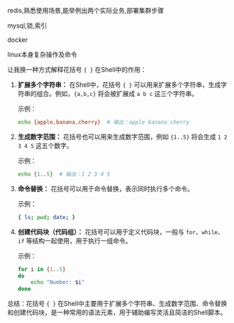 redis,熟悉使用场景,能举例出两个实际业务,部署集群步骤

mysql,锁,索引

docker

linux本身复杂操作及命令

让我换一种方式解释花括号 `{ }` 在Shell中的作用：

1. **扩展多个字符串：** 在Shell中，花括号 `{ }` 可以用来扩展多个字符串，生成字符串的组合。例如，`{a,b,c}` 将会被扩展成 `a b c` 这三个字符串。
    
    示例：
    
    ```bash
    echo {apple,banana,cherry}  # 输出：apple banana cherry
    ```
    
2. **生成数字范围：** 花括号也可以用来生成数字范围，例如 `{1..5}` 将会生成 `1 2 3 4 5` 这五个数字。
    
    示例：
    
    ```bash
    echo {1..5}  # 输出：1 2 3 4 5
    ```
    
3. **命令替换：** 花括号可以用于命令替换，表示同时执行多个命令。
    
    示例：
    
    ```bash
    { ls; pwd; date; }
    ```
    
4. **创建代码块（代码组）：** 花括号可以用于定义代码块，一般与 `for`、`while`、`if` 等结构一起使用，用于执行一组命令。
    
    示例：
    
    ```bash
    for i in {1..5}
    do
        echo "Number: $i"
    done
    ```
    

总结：花括号 `{ }` 在Shell中主要用于扩展多个字符串、生成数字范围、命令替换和创建代码块，是一种常用的语法元素，用于辅助编写灵活且简洁的Shell脚本。

